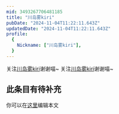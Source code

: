 ```yaml
---
mid: 3493267706481185
title: "川岛雾kiri"
pubDate: "2024-11-04T11:22:11.643Z"
updatedDate: "2024-11-04T11:22:11.643Z"
profile:
  {
    Nickname: ["川岛雾kiri"],
  }
---
```


关注[川岛雾kiri](https://space.bilibili.com/3493267706481185)谢谢喵~ 关注[川岛雾kiri](https://space.bilibili.com/3493267706481185)谢谢喵~

## 此条目有待补充
你可以在[这里](https://github.com/Yuhanawa/VTuber.ICU-Content/edit/master/v/川岛雾kiri/index.md)编辑本文
